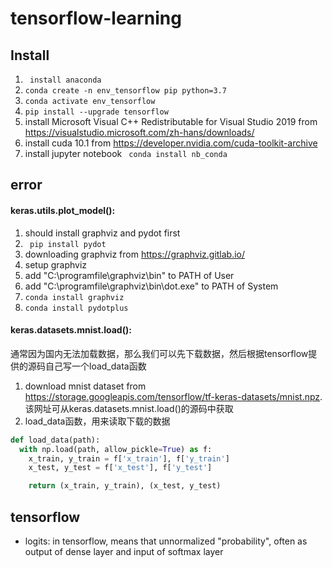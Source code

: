 # tensorflow-learning
## Install
1. ``` install anaconda```
2. ```conda create -n env_tensorflow pip python=3.7```
3. ```conda activate env_tensorflow```
4. ```pip install --upgrade tensorflow```
5. install Microsoft Visual C++ Redistributable for Visual Studio 2019 from https://visualstudio.microsoft.com/zh-hans/downloads/
6. install cuda 10.1 from https://developer.nvidia.com/cuda-toolkit-archive
7. install jupyter notebook ``` conda install nb_conda```

## error
#### keras.utils.plot_model(): 
1. should install graphviz and pydot first
2. ``` pip install pydot```
3. downloading graphviz from https://graphviz.gitlab.io/
4. setup graphviz
5. add "C:\programfile\graphviz\bin" to PATH of User
6. add "C:\programfile\graphviz\bin\dot.exe" to PATH of System
7. ```conda install graphviz```
8. ```conda install pydotplus```

#### keras.datasets.mnist.load():
通常因为国内无法加载数据，那么我们可以先下载数据，然后根据tensorflow提供的源码自己写一个load_data函数
1. download mnist dataset from https://storage.googleapis.com/tensorflow/tf-keras-datasets/mnist.npz. 该网址可从keras.datasets.mnist.load()的源码中获取
2. load_data函数，用来读取下载的数据
```python
def load_data(path):
  with np.load(path, allow_pickle=True) as f:
    x_train, y_train = f['x_train'], f['y_train']
    x_test, y_test = f['x_test'], f['y_test']

    return (x_train, y_train), (x_test, y_test)
```

## tensorflow
- logits: in tensorflow, means that unnormalized "probability", often as output of dense layer and input of softmax layer
